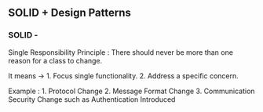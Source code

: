 ## SOLID + Design Patterns

### SOLID -

Single Responsibility Principle : There should never be more than one reason for a class to change.

It means ->
    1. Focus single functionality.
    2. Address a specific concern.

Example :
    1. Protocol Change
    2. Message Format Change
    3. Communication Security Change such as Authentication Introduced


